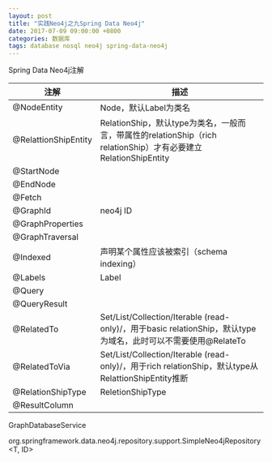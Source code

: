 ```yaml
---
layout: post
title: "实践Neo4j之九Spring Data Neo4j"
date: 2017-07-09 09:00:00 +0800
categories: 数据库
tags: database nosql neo4j spring-data-neo4j
---
```


Spring Data Neo4j注解

| 注解                   | 描述                                       |
| -------------------- | ---------------------------------------- |
| @NodeEntity          | Node，默认Label为类名                          |
| @RelattionShipEntity | RelationShip，默认type为类名，一般而言，带属性的relationShip（rich relationShip）才有必要建立RelationShipEntity |
| @StartNode           |                                          |
| @EndNode             |                                          |
| @Fetch               |                                          |
| @GraphId             | neo4j ID                                 |
| @GraphProperties     |                                          |
| @GraphTraversal      |                                          |
| @Indexed             | 声明某个属性应该被索引（schema indexing）             |
| @Labels              | Label                                    |
| @Query               |                                          |
| @QueryResult         |                                          |
| @RelatedTo           | Set/List/Collection/Iterable (read-only)/<NodeEntity>，用于basic relationShip，默认type为域名，此时可以不需要使用@RelateTo |
| @RelatedToVia        | Set/List/Collection/Iterable (read-only)/<RelattionShipEntity>，用于rich relationShip，默认type从RelattionShipEntity推断 |
| @RelationShipType    | ReletionShipType                         |
| @ResultColumn        |                                          |

GraphDatabaseService

org.springframework.data.neo4j.repository.support.SimpleNeo4jRepository<T, ID>